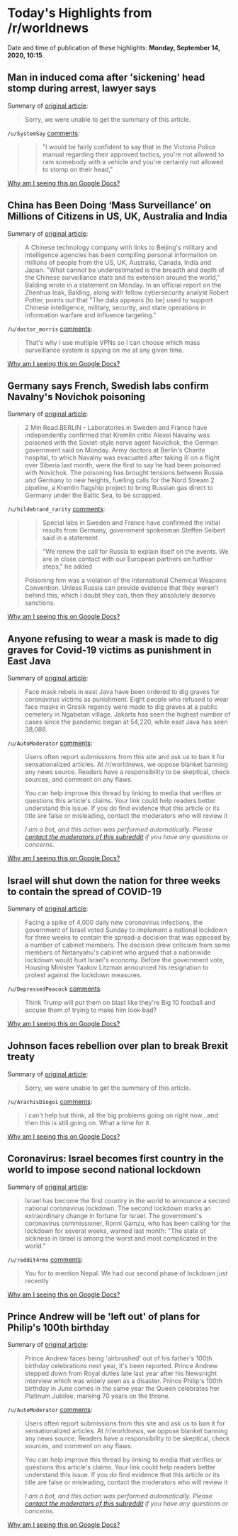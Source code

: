 # Today's Highlights from /r/worldnews

Date and time of publication of these highlights: **Monday, September 14, 2020, 10:15**.

## Man in induced coma after 'sickening' head stomp during arrest, lawyer says

Summary of [original article](https://www.abc.net.au/news/2020-09-14/arrest-to-be-examined-by-victoria-police-professional-standards/12661334):

> Sorry, we were unable to get the summary of this article.

`/u/SystemSay` [comments](https://www.reddit.com/r/worldnews/comments/isimr4/man_in_induced_coma_after_sickening_head_stomp/):

> > "I would be fairly confident to say that in the Victoria Police manual regarding their approved tactics, you're not allowed to ram somebody with a vehicle and you're certainly not allowed to stomp on their head,"

[Why am I seeing this on Google Docs?](https://docs.google.com/document/d/1Dc6We63vOXIZsc0op-Bt4abqkYjXzOigalQqFxmvvbM/edit?usp=sharing)

## China has Been Doing ‘Mass Surveillance’ on Millions of Citizens in US, UK, Australia and India

Summary of [original article](https://www.vice.com/en_us/article/xg89aj/china-has-been-doing-mass-surveillance-on-millions-of-citizens-in-us-uk-australia-and-india?utm_source=viceworldnewsfb):

> A Chinese technology company with links to Beijing's military and intelligence agencies has been compiling personal information on millions of people from the US, UK, Australia, Canada, India and Japan. "What cannot be underestimated is the breadth and depth of the Chinese surveillance state and its extension around the world," Balding wrote in a statement on Monday. In an official report on the Zhenhua leak, Balding, along with fellow cybersecurity analyst Robert Potter, points out that "The data appears [to be] used to support Chinese intelligence, military, security, and state operations in information warfare and influence targeting."

`/u/doctor_morris` [comments](https://www.reddit.com/r/worldnews/comments/isklzq/china_has_been_doing_mass_surveillance_on/):

> That's why I use multiple VPNs so I can choose which mass surveillance system is spying on me at any given time.

[Why am I seeing this on Google Docs?](https://docs.google.com/document/d/1Dc6We63vOXIZsc0op-Bt4abqkYjXzOigalQqFxmvvbM/edit?usp=sharing)

## Germany says French, Swedish labs confirm Navalny's Novichok poisoning

Summary of [original article](https://www.reuters.com/article/idUSKBN26511I):

> 2 Min Read.BERLIN - Laboratories in Sweden and France have independently confirmed that Kremlin critic Alexei Navalny was poisoned with the Soviet-style nerve agent Novichok, the German government said on Monday. Army doctors at Berlin's Charite hospital, to which Navalny was evacuated after taking ill on a flight over Siberia last month, were the first to say he had been poisoned with Novichok. The poisoning has brought tensions between Russia and Germany to new heights, fuelling calls for the Nord Stream 2 pipeline, a Kremlin flagship project to bring Russian gas direct to Germany under the Baltic Sea, to be scrapped.

`/u/hildebrand_rarity` [comments](https://www.reddit.com/r/worldnews/comments/ish0fr/germany_says_french_swedish_labs_confirm_navalnys/):

> >	Special labs in Sweden and France have confirmed the initial results from Germany, government spokesman Steffen Seibert said in a statement.
> 
> >	"We renew the call for Russia to explain itself on the events. We are in close contact with our European partners on further steps," he added
> 
> Poisoning him was a violation of the International Chemical Weapons Convention. Unless Russia can provide evidence that they weren’t behind this, which I doubt they can, then they absolutely deserve sanctions.

[Why am I seeing this on Google Docs?](https://docs.google.com/document/d/1Dc6We63vOXIZsc0op-Bt4abqkYjXzOigalQqFxmvvbM/edit?usp=sharing)

## Anyone refusing to wear a mask is made to dig graves for Covid-19 victims as punishment in East Java

Summary of [original article](https://www.dailymail.co.uk/news/article-8729991/Anyone-refusing-wear-mask-dig-GRAVES-Covid-19-victims-punishment-East-Java.html):

> Face mask rebels in east Java have been ordered to dig graves for coronavirus victims as punishment. Eight people who refused to wear face masks in Gresik regency were made to dig graves at a public cemetery in Ngabetan village. Jakarta has seen the highest number of cases since the pandemic began at 54,220, while east Java has seen 38,088.

`/u/AutoModerator` [comments](https://www.reddit.com/r/worldnews/comments/isndcz/anyone_refusing_to_wear_a_mask_is_made_to_dig/):

> Users often report submissions from this site and ask us to ban it for sensationalized articles. At /r/worldnews, we oppose blanket banning any news source. Readers have a responsibility to be skeptical, check sources, and comment on any flaws.
> 
> You can help improve this thread by linking to media that verifies or questions this article's claims. Your link could help readers better understand this issue. If you do find evidence that this article or its title are false or misleading, contact the moderators who will review it
> 
> *I am a bot, and this action was performed automatically. Please [contact the moderators of this subreddit](/message/compose/?to=/r/worldnews) if you have any questions or concerns.*

[Why am I seeing this on Google Docs?](https://docs.google.com/document/d/1Dc6We63vOXIZsc0op-Bt4abqkYjXzOigalQqFxmvvbM/edit?usp=sharing)

## Israel will shut down the nation for three weeks to contain the spread of COVID-19

Summary of [original article](https://www.newsweek.com/israel-shut-down-nation-three-weeks-contain-covid-spread-1531597):

> Facing a spike of 4,000 daily new coronavirus infections, the government of Israel voted Sunday to implement a national lockdown for three weeks to contain the spread-a decision that was opposed by a number of cabinet members. The decision drew criticism from some members of Netanyahu's cabinet who argued that a nationwide lockdown would hurt Israel's economy. Before the government vote, Housing Minister Yaakov Litzman announced his resignation to protest against the lockdown measures.

`/u/DepressedPeacock` [comments](https://www.reddit.com/r/worldnews/comments/is99xl/israel_will_shut_down_the_nation_for_three_weeks/):

> Think Trump will put them on blast like they're Big 10 football and accuse them of trying to make him look bad?

[Why am I seeing this on Google Docs?](https://docs.google.com/document/d/1Dc6We63vOXIZsc0op-Bt4abqkYjXzOigalQqFxmvvbM/edit?usp=sharing)

## Johnson faces rebellion over plan to break Brexit treaty

Summary of [original article](https://uk.reuters.com/article/uk-britain-eu/johnson-faces-rebellion-over-plan-to-break-brexit-treaty-idUKKBN2650LE):

> Sorry, we were unable to get the summary of this article.

`/u/ArachisDiogoi` [comments](https://www.reddit.com/r/worldnews/comments/isim61/johnson_faces_rebellion_over_plan_to_break_brexit/):

> I can't help but think, all the big problems going on right now...and then this is still going on.  What a time for it.

[Why am I seeing this on Google Docs?](https://docs.google.com/document/d/1Dc6We63vOXIZsc0op-Bt4abqkYjXzOigalQqFxmvvbM/edit?usp=sharing)

## Coronavirus: Israel becomes first country in the world to impose second national lockdown

Summary of [original article](https://news.sky.com/story/coronavirus-israel-becomes-first-country-in-the-world-to-impose-second-national-lockdown-12071369):

> Israel has become the first country in the world to announce a second national coronavirus lockdown. The second lockdown marks an extraordinary change in fortune for Israel. The government's coronavirus commissioner, Ronni Gamzu, who has been calling for the lockdown for several weeks, warned last month: "The state of sickness in Israel is among the worst and most complicated in the world."

`/u/reddit4rms` [comments](https://www.reddit.com/r/worldnews/comments/is7o7b/coronavirus_israel_becomes_first_country_in_the/):

> You for to mention Nepal. We had our second phase of lockdown just recently

[Why am I seeing this on Google Docs?](https://docs.google.com/document/d/1Dc6We63vOXIZsc0op-Bt4abqkYjXzOigalQqFxmvvbM/edit?usp=sharing)

## Prince Andrew will be 'left out' of plans for Philip's 100th birthday

Summary of [original article](https://metro.co.uk/2020/09/13/prince-andrew-will-be-left-out-of-plans-for-philips-100th-birthday-13265521/):

> Prince Andrew faces being 'airbrushed' out of his father's 100th birthday celebrations next year, it's been reported. Prince Andrew stepped down from Royal duties late last year after his Newsnight interview which was widely seen as a disaster. Prince Philip's 100th birthday in June comes in the same year the Queen celebrates her Platinum Jubilee, marking 70 years on the throne.

`/u/AutoModerator` [comments](https://www.reddit.com/r/worldnews/comments/is5s0k/prince_andrew_will_be_left_out_of_plans_for/):

> Users often report submissions from this site and ask us to ban it for sensationalized articles. At /r/worldnews, we oppose blanket banning any news source. Readers have a responsibility to be skeptical, check sources, and comment on any flaws.
> 
> You can help improve this thread by linking to media that verifies or questions this article's claims. Your link could help readers better understand this issue. If you do find evidence that this article or its title are false or misleading, contact the moderators who will review it
> 
> *I am a bot, and this action was performed automatically. Please [contact the moderators of this subreddit](/message/compose/?to=/r/worldnews) if you have any questions or concerns.*

[Why am I seeing this on Google Docs?](https://docs.google.com/document/d/1Dc6We63vOXIZsc0op-Bt4abqkYjXzOigalQqFxmvvbM/edit?usp=sharing)

